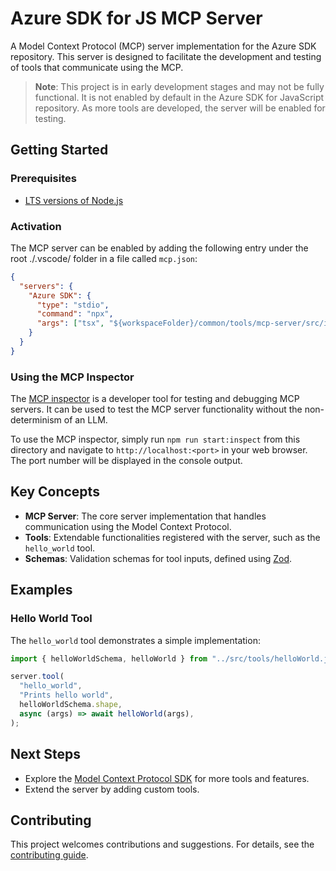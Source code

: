 # Azure SDK for JS MCP Server

A Model Context Protocol (MCP) server implementation for the Azure SDK repository. This server is designed to facilitate the development and testing of tools that communicate using the MCP.

> **Note**: This project is in early development stages and may not be fully functional. It is not enabled by default in the Azure SDK for JavaScript repository. As more tools are developed, the server will be enabled for testing.

## Getting Started

### Prerequisites

- [LTS versions of Node.js](https://github.com/nodejs/release#release-schedule)

### Activation

The MCP server can be enabled by adding the following entry under the root ./.vscode/ folder in a file called `mcp.json`:

```json
{
  "servers": {
    "Azure SDK": {
      "type": "stdio",
      "command": "npx",
      "args": ["tsx", "${workspaceFolder}/common/tools/mcp-server/src/index.ts"],
    }
  }
}
```

### Using the MCP Inspector

The [MCP inspector](https://github.com/modelcontextprotocol/inspector) is a developer tool for testing and debugging MCP servers. It can be used to test the MCP server functionality without the non-determinism of an LLM.

To use the MCP inspector, simply run `npm run start:inspect` from this directory and navigate to `http://localhost:<port>` in your web browser. The port number will be displayed in the console output.

## Key Concepts

- **MCP Server**: The core server implementation that handles communication using the Model Context Protocol.
- **Tools**: Extendable functionalities registered with the server, such as the `hello_world` tool.
- **Schemas**: Validation schemas for tool inputs, defined using [Zod](https://zod.dev/).

## Examples

### Hello World Tool

The `hello_world` tool demonstrates a simple implementation:

```ts snippet:ReadmeSampleHelloWorld
import { helloWorldSchema, helloWorld } from "../src/tools/helloWorld.js";

server.tool(
  "hello_world",
  "Prints hello world",
  helloWorldSchema.shape,
  async (args) => await helloWorld(args),
);
```

## Next Steps

- Explore the [Model Context Protocol SDK](https://github.com/modelcontextprotocol/typescript-sdk) for more tools and features.
- Extend the server by adding custom tools.

## Contributing

This project welcomes contributions and suggestions. For details, see the [contributing guide](https://github.com/Azure/azure-sdk-for-js/blob/main/CONTRIBUTING.md).
